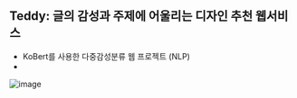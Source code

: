 ## Teddy: 글의 감성과 주제에 어울리는 디자인 추천 웹서비스
- KoBert를 사용한 다중감성분류 웹 프로젝트 (NLP)
- 
![image](https://user-images.githubusercontent.com/58249219/147543841-603b905f-9ec9-489a-940d-784a63dbd989.png)
